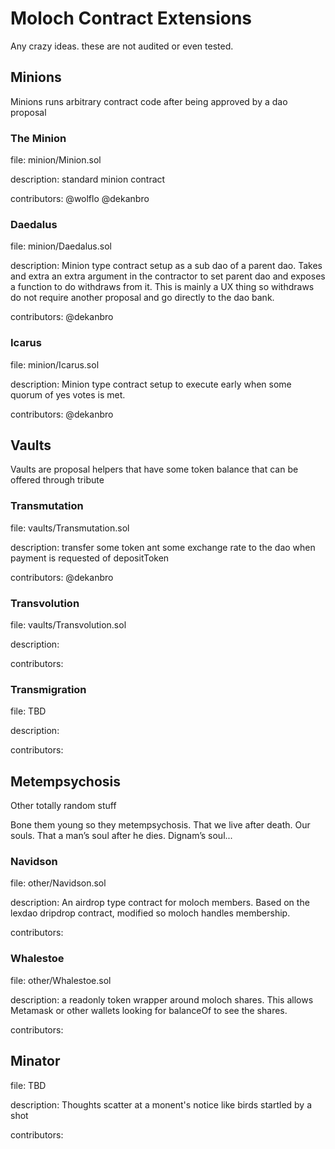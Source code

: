 # Moloch Contract Extensions

Any crazy ideas. these are not audited or even tested.

## Minions

Minions runs arbitrary contract code after being approved by a dao proposal

### The Minion

file: minion/Minion.sol 

description: standard minion contract

contributors: @wolflo @dekanbro

### Daedalus

file: minion/Daedalus.sol 

description: Minion type contract setup as a sub dao of a parent dao. Takes and extra an extra argument in the contractor to set parent dao and exposes a function to do withdraws from it. This is mainly a UX thing so withdraws do not require another proposal and go directly to the dao bank.

contributors: @dekanbro

### Icarus

file: minion/Icarus.sol 

description: Minion type contract setup to execute early when some quorum of yes votes is met.

contributors: @dekanbro

## Vaults

Vaults are proposal helpers that have some token balance that can be offered through tribute

### Transmutation

file: vaults/Transmutation.sol 

description: transfer some token ant some exchange rate to the dao when payment is requested of depositToken

contributors: @dekanbro

### Transvolution

file: vaults/Transvolution.sol 

description: 

contributors: 

### Transmigration

file: TBD

description: 

contributors: 

## Metempsychosis

Other totally random stuff

Bone them young so they metempsychosis. That we live after death. Our souls. That a man’s soul after he dies. Dignam’s soul...

### Navidson

file: other/Navidson.sol

description: An airdrop type contract for moloch members. Based on the lexdao dripdrop contract, modified so moloch handles membership.

contributors: 

### Whalestoe

file: other/Whalestoe.sol

description: a readonly token wrapper around moloch shares. This allows Metamask or other wallets looking for balanceOf to see the shares.

contributors: 

## Minator

file: TBD

description: Thoughts scatter at a monent's notice like birds startled by a shot

contributors: 
